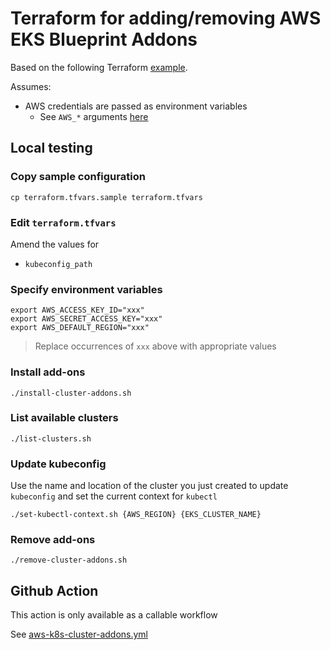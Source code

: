 # Terraform for adding/removing AWS EKS Blueprint Addons

Based on the following Terraform [example](https://github.com/aws-ia/terraform-aws-eks-blueprints/tree/main/examples/eks-cluster-with-new-vpc).

Assumes:

* AWS credentials are passed as environment variables
  * See `AWS_*` arguments [here](https://registry.terraform.io/providers/hashicorp/aws/latest/docs#environment-variables)


## Local testing

### Copy sample configuration

```
cp terraform.tfvars.sample terraform.tfvars
```

### Edit `terraform.tfvars`

Amend the values for

* `kubeconfig_path`


### Specify environment variables

```
export AWS_ACCESS_KEY_ID="xxx"
export AWS_SECRET_ACCESS_KEY="xxx"
export AWS_DEFAULT_REGION="xxx"
```
> Replace occurrences of `xxx` above with appropriate values

### Install add-ons

```
./install-cluster-addons.sh
```

### List available clusters

```
./list-clusters.sh
```

### Update kubeconfig

Use the name and location of the cluster you just created to update `kubeconfig` and set the current context for `kubectl`

```
./set-kubectl-context.sh {AWS_REGION} {EKS_CLUSTER_NAME}
```

### Remove add-ons

```
./remove-cluster-addons.sh
```

## Github Action

This action is only available as a callable workflow

See [aws-k8s-cluster-addons.yml](../../../.github/workflows/aws-k8s-cluster-addons.yml)

